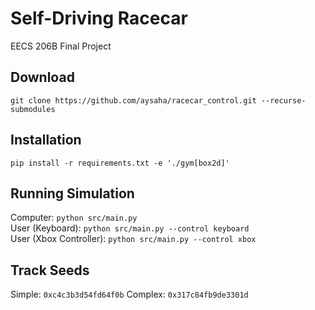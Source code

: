 # Self-Driving Racecar
EECS 206B Final Project

## Download
``git clone https://github.com/aysaha/racecar_control.git --recurse-submodules``

## Installation
``pip install -r requirements.txt -e './gym[box2d]'``

## Running Simulation
Computer: `python src/main.py`  
User (Keyboard): `python src/main.py --control keyboard`  
User (Xbox Controller): `python src/main.py --control xbox`  

## Track Seeds
Simple: `0xc4c3b3d54fd64f0b`
Complex: `0x317c84fb9de3301d`
